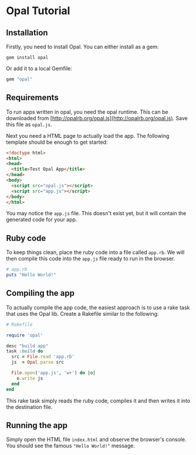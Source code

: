 # Opal Tutorial

## Installation

Firstly, you need to install Opal. You can either install as a gem:

```
gem install opal
```

Or add it to a local Gemfile:

```ruby
gem "opal"
```

## Requirements

To run apps written in opal, you need the opal runtime. This can be
downloaded from [http://opalrb.org/opal.js](http://opalrb.org/opal.js).
Save this file as `opal.js`.

Next you need a HTML page to actually load the app. The following
template should be enough to get started:

```html
<!doctype html>
<html>
<head>
  <title>Test Opal App</title>
</head>
<body>
  <script src="opal.js"></script>
  <script src="app.js"></script>
</body>
</html>
```

You may notice the `app.js` file. This doesn't exist yet, but it
will contain the generated code for your app.

## Ruby code

To keep things clean, place the ruby code into a file called `app.rb`.
We will then compile this code into the `app.js` file ready to run
in the browser.

```ruby
# app.rb
puts "Hello World!"
```

## Compiling the app

To actually compile the app code, the easiest approach is to use a
rake task that uses the Opal lib. Create a Rakefile similar to the
following:

```ruby
# Rakefile

require 'opal'

desc "build app"
task :build do
  src = File.read 'app.rb'
  js  = Opal.parse src

  File.open('app.js', 'w+') do |o|
    o.write js
  end
end
```

This rake task simply reads the ruby code, compiles it and then writes
it into the destination file.

## Running the app

Simply open the HTML file `index.html` and observe the browser's
console. You should see the famous `"Hello World!"` message.